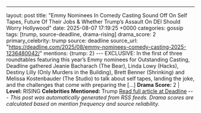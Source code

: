 ---
layout: post
title: "Emmy Nominees In Comedy Casting Sound Off On Self Tapes, Future Of Their Jobs & Whether Trump’s Assault On DEI Should Worry Hollywood"
date: 2025-08-07 17:19:25 +0000
categories: gossip
tags: [trump, source-deadline, drama-rising]
drama_score: 2
primary_celebrity: trump
source: deadline
source_url: "https://deadline.com/2025/08/emmy-nominees-comedy-casting-2025-1236480042/"
mentions: {trump: 2} --- EXCLUSIVE: In the first of three roundtables featuring this year’s Emmy nominees for Outstanding Casting, Deadline gathered Jeanie Bacharach (The Bear), Linda Lowy (Hacks), Destiny Lilly (Only Murders in the Building), Brett Benner (Shrinking) and Melissa Kostenbauder (The Studio) to talk about self tapes, landing the joke, and the challenges that come with preparing the […] **Drama Score:** 2 | **Level:** RISING **Celebrities Mentioned:** Trump [Read full article at Deadline](https://deadline.com/2025/08/emmy-nominees-comedy-casting-2025-1236480042/) --- *This post was automatically generated from RSS feeds. Drama scores are calculated based on mention frequency and source reliability.*